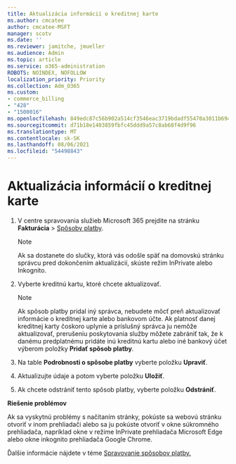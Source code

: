 ```yaml
---
title: Aktualizácia informácií o kreditnej karte
ms.author: cmcatee
author: cmcatee-MSFT
manager: scotv
ms.date: ''
ms.reviewer: jamitche, jmueller
ms.audience: Admin
ms.topic: article
ms.service: o365-administration
ROBOTS: NOINDEX, NOFOLLOW
localization_priority: Priority
ms.collection: Adm_O365
ms.custom:
- commerce_billing
- "428"
- "1500016"
ms.openlocfilehash: 849edc87c56b902a514cf3546eac3719bdadf55470a3011b694182b1e22e2433
ms.sourcegitcommit: d71b18e1403859fbfc45ddd9a57c8ab68f4d9f96
ms.translationtype: MT
ms.contentlocale: sk-SK
ms.lasthandoff: 08/06/2021
ms.locfileid: "54498843"
---
```

# <a name="update-credit-card-information"></a>Aktualizácia informácií o kreditnej karte

1. V centre spravovania služieb Microsoft 365 prejdite na stránku **Fakturácia** \> [ Spôsoby platby](https://go.microsoft.com/fwlink/p/?linkid=2018806).

    > [!NOTE]
    > Ak sa dostanete do slučky, ktorá vás odošle späť na domovskú stránku správcu pred dokončením aktualizácií, skúste režim InPrivate alebo Inkognito.
  
2. Vyberte kreditnú kartu, ktoré chcete aktualizovať.

    > [!NOTE]
    > Ak spôsob platby pridal iný správca, nebudete môcť preň aktualizovať informácie o kreditnej karte alebo bankovom účte. Ak platnosť danej kreditnej karty čoskoro uplynie a príslušný správca ju nemôže aktualizovať, prerušeniu poskytovania služby môžete zabrániť tak, že k danému predplatnému pridáte inú kreditnú kartu alebo iné bankový účet výberom položky **Pridať spôsob platby**.
  
3. Na table **Podrobnosti o spôsobe platby** vyberte položku **Upraviť**.

4. Aktualizujte údaje a potom vyberte položku **Uložiť**.

5. Ak chcete odstrániť tento spôsob platby, vyberte položku **Odstrániť**.

**Riešenie problémov**

Ak sa vyskytnú problémy s načítaním stránky, pokúste sa webovú stránku otvoriť v inom prehliadači alebo sa ju pokúste otvoriť v okne súkromného prehliadača, napríklad okne v režime InPrivate prehliadača Microsoft Edge alebo okne inkognito prehliadača Google Chrome. 

Ďalšie informácie nájdete v téme [Spravovanie spôsobov platby.](/microsoft-365/commerce/billing-and-payments/manage-payment-methods)